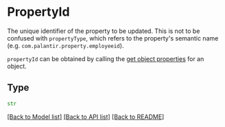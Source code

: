 # PropertyId

The unique identifier of the property to be updated. This is not to be confused with `propertyType`,
which refers to the property's semantic name (e.g. `com.palantir.property.employeeid`).

`propertyId` can be obtained by calling the [get object properties](https://palantir.com/docs/gotham/api/revdb-resources/objects/get-object-properties/) for an object.


## Type
```python
str
```


[[Back to Model list]](../../../../README.md#models-v1-link) [[Back to API list]](../../../../README.md#apis-v1-link) [[Back to README]](../../../../README.md)
